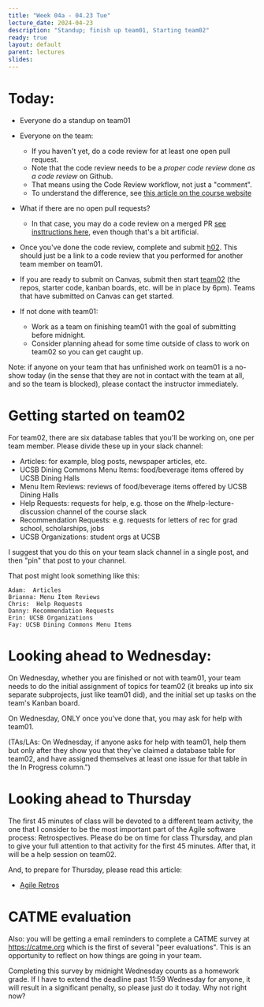 ```yaml
---
title: "Week 04a - 04.23 Tue"
lecture_date: 2024-04-23
description: "Standup; finish up team01, Starting team02"
ready: true
layout: default
parent: lectures
slides:
---
```


<!-- # Update on team01 progress

Overall, it appears that 7 of the 12 teams are pretty close to finishing up and submitting team01, so we will start team02 today, which keeps us on schedule.  Note that if the schedule slips, it doesn't impact the staff—it impacts all of you.   The number one piece of feedback that I consistently get on course evaluations is "start the legacy code projects" sooner.    I'm trying to do that.  But I can't do that without your help; you have to stay on schedule as well.

Andrew and I have gone through all 12 teams Kanban boards to give you some individual level team feedback on how you are doing.  Please look at that, and work as a team to address it. -->

# Today:
* Everyone do a standup on team01
* Everyone on the team:
  - If you haven't yet, do a code review for at least one open pull request.
  - Note that the code review needs to be a *proper code review* done *as a code review* on Github.
  - That means using the Code Review workflow, not just a "comment".
  - To understand the difference, see [this article on the course website](https://ucsb-cs156.github.io/topics/code_reviews/code_reviews_github.html)
* What if there are no open pull requests?
  - In that case, you may do a code review on a merged PR [see insttructions here](https://ucsb-cs156.github.io/topics/code_reviews/reviewing_a_merged_PR.html), even though that's a bit artificial.

* Once you've done the code review, complete and submit [h02](https://ucsb-cs156.github.io/s24/hwk/h02). This should just be a link to a code review that you performed for another team member on team01.
* If you are ready to submit on Canvas, submit then start [team02](https://ucsb-cs156.github.io/w24/lab/team02.html) (the repos, starter code, kanban boards, etc. will be in place by 6pm).   Teams that have submitted on Canvas can get started.
* If not done with team01:
  - Work as a team on finishing team01 with the goal of submitting before midnight.
  - Consider planning ahead for some time outside of class to work on team02 so you can get caught up.

Note: if anyone on your team that has unfinished work on team01 is a no-show today (in the sense that they are not in contact with the team at all, and so the team is blocked), please contact the instructor immediately.

# Getting started on team02

For team02, there are six database tables that you'll be working on, one per team member.  Please divide these up in your slack channel:
* Articles: for example, blog posts, newspaper articles, etc.
* UCSB Dining Commons Menu Items: food/beverage items offered by UCSB Dining Halls
* Menu Item Reviews: reviews of food/beverage items offered by UCSB Dining Halls
* Help Requests: requests for help, e.g. those on the #help-lecture-discussion channel of the course slack
* Recommendation Requests: e.g. requests for letters of rec for grad school, scholarships, jobs
* UCSB Organizations: student orgs at UCSB

I suggest that you do this on your team slack channel in a single post, and then "pin" that post to your channel.

That post might look something like this:

```
Adam:  Articles
Brianna: Menu Item Reviews
Chris:  Help Requests
Danny: Recommendation Requests
Erin: UCSB Organizations
Fay: UCSB Dining Commons Menu Items
```

# Looking ahead to Wednesday:

On Wednesday, whether you are finished or not with team01,  your team needs to do the initial assignment of topics for team02 (it breaks up into six separate subprojects, just like team01 did), and the initial set up tasks on the team's Kanban board.

On Wednesday, ONLY once you've done that, you may ask for help with team01.

(TAs/LAs: On Wednesday, if anyone asks for help with team01, help them but only after they show you that they've claimed a database table for team02, and have assigned themselves at least one issue for that table in the In Progress column.")

# Looking ahead to Thursday

The first 45 minutes of class will be devoted to a different team activity, the one that I consider to be the most important part of the Agile software process: Retrospectives.    Please do be on time for class Thursday, and plan to give your full attention to that activity for the first 45 minutes.   After that, it will be a help session on team02.


And, to prepare for Thursday, please read this article:

* [Agile Retros](https://ucsb-cs156.github.io/topics/agile/agile_retros.html)

# CATME evaluation

Also: you will be getting a email reminders to complete a CATME survey at <https://catme.org> which is the first of several "peer evaluations".  This is an opportunity to reflect on how things are going in your team.    

Completing this survey by midnight Wednesday counts as a homework grade.   If I have to extend the deadline past 11:59 Wednesday for anyone, it will result in a significant penalty, so please just do it today.  Why not right now?
